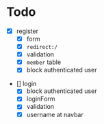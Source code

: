 # Todo
- [x] register
  - [x] form
  - [x] `redirect:/`
  - [x] validation
  - [x] `member` table
  - [x] block authenticated user
- [] login
  - [x] block authenticated user
  - [x] loginForm
  - [x] validation
  - [x] username at navbar